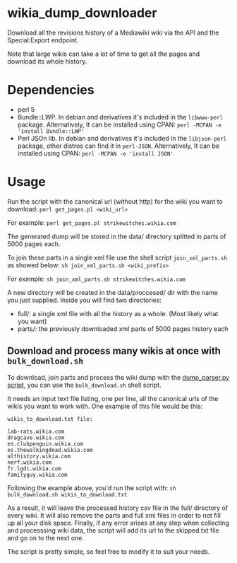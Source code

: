 # wikia_dump_downloader
Download all the revisions history of a Mediawiki wiki via the API and the Special:Export endpoint.

Note that large wikis can take a lot of time to get all the pages and download its whole history.

# Dependencies
* perl 5
* Bundle::LWP. In debian and derivatives it's included in the `libwww-perl` package. Alternatively, It can be installed using CPAN: `perl -MCPAN -e 'install Bundle::LWP'`
* Perl JSOn lib. In debian and derivatives it's included in the `libjson-perl` package, other distros can find it in `perl-JSON`. Alternatively, It can be installed using CPAN: `perl -MCPAN -e 'install JSON'`

# Usage
Run the script with the canonical url (without http) for the wiki you want to download:
`perl get_pages.pl <wiki_url>`

For example: `perl get_pages.pl strikewitches.wikia.com`

The generated dump will be stored in the data/ directory splitted in parts of 5000 pages each.

To join these parts in a single xml file use the shell script `join_xml_parts.sh` as showed below:
`sh join_xml_parts.sh <wiki_prefix>`

For example: `sh join_xml_parts.sh strikewitches.wikia.com`

A new directory will be created in the data/proccesed/ dir with the name you just supplied. Inside you will find two directories:

- full/: a single xml file with all the history as a whole. (Most likely what you want)
- parts/: the previously downloaded xml parts of 5000 pages history each

## Download and process many wikis at once with `bulk_download.sh`
To download, join parts and process the wiki dump with the [dump_parser.py script](https://github.com/Grasia/wiki-scripts/blob/master/dump_parser/dump_parser.py), you can use the `bulk_download.sh` shell script.

It needs an input text file listing, one per line, all the canonical urls of the wikis you want to work with. One example of this file would be this:

`wikis_to_download.txt file:`
```
lab-rats.wikia.com 
dragcave.wikia.com 
es.clubpenguin.wikia.com 
es.thewalkingdead.wikia.com 
althistory.wikia.com 
nerf.wikia.com 
fr.lgdc.wikia.com 
familyguy.wikia.com
```
Following the example above, you'd run the script with: `sh bulk_download.sh wikis_to_download.txt`

As a result, it will leave the processed history csv file in the full/ directory of every wiki. It will also remove the parts and full xml files in order to not fill up all your disk space. Finally, if any error arises at any step when collecting and processsing wiki data, the script will add its url to the skipped.txt file and go on to the next one.

The script is pretty simple, so feel free to modify it to suit your needs.
